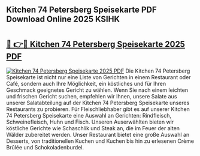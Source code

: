 ## Kitchen 74 Petersberg Speisekarte PDF Download Online 2025 KSIHK

# <h2><a href="http://gcbnaw.nevu.top/?p=Kitchen+74+Petersberg+Speisekarte">🔗 👉🔴 Kitchen 74 Petersberg Speisekarte 2025 PDF</a></h2>

[![Kitchen 74 Petersberg Speisekarte 2025 PDF](https://i.imgur.com/dBaPXMq.png)](http://gcbnaw.nevu.top/?p=Kitchen+74+Petersberg+Speisekarte)
Die Kitchen 74 Petersberg Speisekarte ist nicht nur eine Liste von Gerichten in einem Restaurant oder Café, sondern auch Ihre Möglichkeit, ein köstliches und für Ihren Geschmack geeignetes Gericht zu wählen. Wenn Sie nach einem leichten und frischen Gericht suchen, empfehlen wir Ihnen, unsere Salate aus unserer Salatabteilung auf der Kitchen 74 Petersberg Speisekarte unseres Restaurants zu probieren. Für Fleischliebhaber gibt es auf unserer Kitchen 74 Petersberg Speisekarte eine Auswahl an Gerichten: Rindfleisch, Schweinefleisch, Huhn und Fisch. Unseren Auserwählten bieten wir köstliche Gerichte wie Schaschlik und Steak an, die im Feuer der alten Wälder zubereitet werden. Unser Restaurant bietet eine große Auswahl an Desserts, von traditionellen Kuchen und Kuchen bis hin zu erlesenen Crème Brûlée und Schokoladenburdel.
